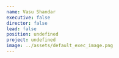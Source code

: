```yaml
---
name: Vasu Shandar
executive: false
director: false
lead: false
position: undefined
project: undefined
image: ../assets/default_exec_image.png
---
```

